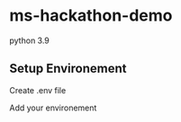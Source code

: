 # ms-hackathon-demo

python 3.9

## Setup Environement

Create .env file 

Add your environement

```

```